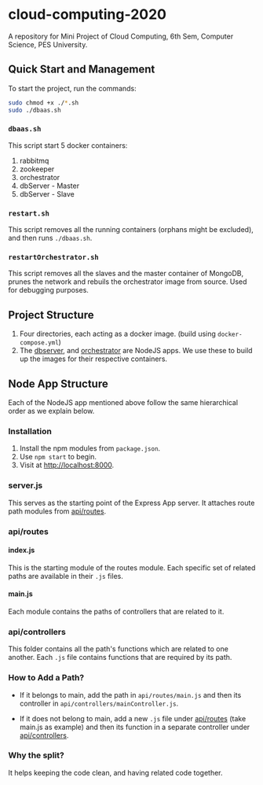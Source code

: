 # cloud-computing-2020
A repository for Mini Project of Cloud Computing, 6th Sem, Computer Science, PES University.

## Quick Start and Management

To start the project, run the commands:
```bash
sudo chmod +x ./*.sh
sudo ./dbaas.sh
```

### `dbaas.sh`

This script start 5 docker containers:

1. rabbitmq
2. zookeeper
3. orchestrator
4. dbServer - Master
5. dbServer - Slave

### `restart.sh`

This script removes all the running containers (orphans might be excluded), and then runs `./dbaas.sh`.

### `restartOrchestrator.sh`

This script removes all the slaves and the master container of MongoDB, prunes the network and rebuils the orchestrator image from source. Used for debugging purposes.

## Project Structure

1. Four directories, each acting as a docker image. (build using `docker-compose.yml`)
2. The [dbserver](/dbServer), and [orchestrator](/orchestrator) are NodeJS apps. We use these to build up the images for their respective containers.

## Node App Structure

Each of the NodeJS app mentioned above follow the same hierarchical order as we explain below.

### Installation

1. Install the npm modules from `package.json`.
2. Use `npm start` to begin. 
3. Visit at [http://localhost:8000](http://localhost:8000).

### server.js

This serves as the starting point of the Express App server. It attaches route path modules from [api/routes](/api/routes/).

### api/routes

#### index.js

This is the starting module of the routes module. Each specific set of related paths are available in their `.js` files.

#### main.js

Each module contains the paths of controllers that are related to it.

### api/controllers

This folder contains all the path's functions which are related to one another. Each `.js` file contains functions that are required by its path.

### How to Add a Path?

- If it belongs to main, add the path in `api/routes/main.js` and then its controller in `api/controllers/mainController.js`.

- If it does not belong to main, add a new `.js` file under [api/routes](api/routes) (take main.js as example) and then its function in a separate controller under [api/controllers](api/controllers).

### Why the split?

It helps keeping the code clean, and having related code together.